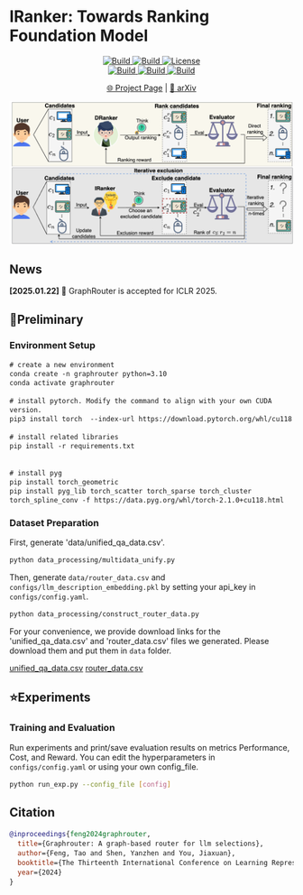# IRanker: Towards Ranking Foundation Model

<p align="center">
    <a href="https://ulab-uiuc.github.io/GraphRouter/">
        <img alt="Build" src="https://img.shields.io/badge/Project-Page-blue">
    </a>
    <a href="http://arxiv.org/abs/2410.03834">
        <img alt="Build" src="https://img.shields.io/badge/arXiv-2410.11001-red?logo=arxiv">
    </a>
    <!-- <a href="xxx">
        <img alt="Build" src="https://img.shields.io/badge/Twitter-black?logo=X">
    </a> -->
    <a href="https://github.com/ulab-uiuc/GraphRouter/blob/master/LICENSE">
        <img alt="License" src="https://img.shields.io/badge/LICENSE-MIT-green">
    </a>
    <br>
    <a href="https://github.com/ulab-uiuc/GraphRouter">
        <img alt="Build" src="https://img.shields.io/github/stars/ulab-uiuc/GraphRouter">
    </a>
    <a href="https://github.com/ulab-uiuc/GraphRouter">
        <img alt="Build" src="https://img.shields.io/github/forks/ulab-uiuc/GraphRouter">
    </a>
    <a href="https://github.com/ulab-uiuc/GraphRouter">
        <img alt="Build" src="https://img.shields.io/github/issues/ulab-uiuc/GraphRouter">
    </a>
</p>


<p align="center">
    <a href="https://ulab-uiuc.github.io/GraphRouter/">🌐 Project Page</a> |
    <a href="http://arxiv.org/abs/2410.03834">📜 arXiv</a>
    <!-- <a href="xxx">📮 Twitter Post</a> -->
<p>


<!-- ![Method](./figures/model.png) -->

<div align="center">
  <img src="./figures/model.png" width="700" alt="GoR">
</div>



## News

**[2025.01.22]** 🌟 GraphRouter is accepted for ICLR 2025.



## 📌Preliminary


### Environment Setup

```shell
# create a new environment
conda create -n graphrouter python=3.10
conda activate graphrouter

# install pytorch. Modify the command to align with your own CUDA version.
pip3 install torch  --index-url https://download.pytorch.org/whl/cu118

# install related libraries
pip install -r requirements.txt


# install pyg
pip install torch_geometric
pip install pyg_lib torch_scatter torch_sparse torch_cluster torch_spline_conv -f https://data.pyg.org/whl/torch-2.1.0+cu118.html

```

### Dataset Preparation

First, generate 'data/unified_qa_data.csv'.

```bash
python data_processing/multidata_unify.py
```
Then, generate `data/router_data.csv` and `configs/llm_description_embedding.pkl` by setting your api_key in `configs/config.yaml`.

```bash
python data_processing/construct_router_data.py
```

For your convenience, we provide download links for the 'unified_qa_data.csv' and 'router_data.csv' files we generated. Please download them and put them in `data` folder.

[unified_qa_data.csv](https://drive.google.com/file/d/1__SY7UScvX1xPWeX1NK6ZulLMdZTqBcI/view?usp=share_link)
[router_data.csv](https://drive.google.com/file/d/1YYn-BV-5s2amh6mKLqKMR0H__JB-CKU4/view?usp=share_link)

## ⭐Experiments


### Training and Evaluation

Run experiments and print/save evaluation results on metrics Performance, Cost, and Reward. You can edit the hyperparameters in `configs/config.yaml` or using your own config_file.


```bash
python run_exp.py --config_file [config]
```




## Citation

```bibtex
@inproceedings{feng2024graphrouter,
  title={Graphrouter: A graph-based router for llm selections},
  author={Feng, Tao and Shen, Yanzhen and You, Jiaxuan},
  booktitle={The Thirteenth International Conference on Learning Representations},
  year={2024}
}
```


<!-- <picture>
<source media="(prefers-color-scheme: dark)" srcset="https://api.star-history.com/svg?repos=ulab-uiuc%2FGraphEval&theme=dark&type=Date">
<img width="100%" src="https://api.star-history.com/svg?repos=ulab-uiuc%2FGraphEval&type=Date">
</picture> -->
